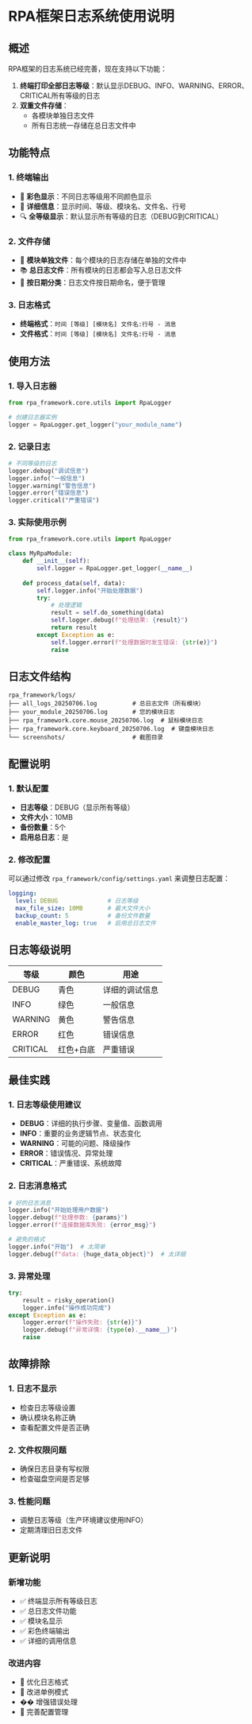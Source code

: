 # RPA框架日志系统使用说明

## 概述

RPA框架的日志系统已经完善，现在支持以下功能：

1. **终端打印全部日志等级**：默认显示DEBUG、INFO、WARNING、ERROR、CRITICAL所有等级的日志
2. **双重文件存储**：
   - 各模块单独日志文件
   - 所有日志统一存储在总日志文件中

## 功能特点

### 1. 终端输出
- 🎨 **彩色显示**：不同日志等级用不同颜色显示
- 📍 **详细信息**：显示时间、等级、模块名、文件名、行号
- 🔍 **全等级显示**：默认显示所有等级的日志（DEBUG到CRITICAL）

### 2. 文件存储
- 📁 **模块单独文件**：每个模块的日志存储在单独的文件中
- 📚 **总日志文件**：所有模块的日志都会写入总日志文件
- 📅 **按日期分类**：日志文件按日期命名，便于管理

### 3. 日志格式
- **终端格式**：`时间 [等级] [模块名] 文件名:行号 - 消息`
- **文件格式**：`时间 [等级] [模块名] 文件名:行号 - 消息`

## 使用方法

### 1. 导入日志器
```python
from rpa_framework.core.utils import RpaLogger

# 创建日志器实例
logger = RpaLogger.get_logger("your_module_name")
```

### 2. 记录日志
```python
# 不同等级的日志
logger.debug("调试信息")
logger.info("一般信息")
logger.warning("警告信息")
logger.error("错误信息")
logger.critical("严重错误")
```

### 3. 实际使用示例
```python
from rpa_framework.core.utils import RpaLogger

class MyRpaModule:
    def __init__(self):
        self.logger = RpaLogger.get_logger(__name__)
        
    def process_data(self, data):
        self.logger.info("开始处理数据")
        try:
            # 处理逻辑
            result = self.do_something(data)
            self.logger.debug(f"处理结果: {result}")
            return result
        except Exception as e:
            self.logger.error(f"处理数据时发生错误: {str(e)}")
            raise
```

## 日志文件结构

```
rpa_framework/logs/
├── all_logs_20250706.log          # 总日志文件（所有模块）
├── your_module_20250706.log       # 您的模块日志
├── rpa_framework.core.mouse_20250706.log  # 鼠标模块日志
├── rpa_framework.core.keyboard_20250706.log  # 键盘模块日志
└── screenshots/                   # 截图目录
```

## 配置说明

### 1. 默认配置
- **日志等级**：DEBUG（显示所有等级）
- **文件大小**：10MB
- **备份数量**：5个
- **启用总日志**：是

### 2. 修改配置
可以通过修改 `rpa_framework/config/settings.yaml` 来调整日志配置：

```yaml
logging:
  level: DEBUG              # 日志等级
  max_file_size: 10MB       # 最大文件大小
  backup_count: 5           # 备份文件数量
  enable_master_log: true   # 启用总日志文件
```

## 日志等级说明

| 等级 | 颜色 | 用途 |
|------|------|------|
| DEBUG | 青色 | 详细的调试信息 |
| INFO | 绿色 | 一般信息 |
| WARNING | 黄色 | 警告信息 |
| ERROR | 红色 | 错误信息 |
| CRITICAL | 红色+白底 | 严重错误 |

## 最佳实践

### 1. 日志等级使用建议
- **DEBUG**：详细的执行步骤、变量值、函数调用
- **INFO**：重要的业务逻辑节点、状态变化
- **WARNING**：可能的问题、降级操作
- **ERROR**：错误情况、异常处理
- **CRITICAL**：严重错误、系统故障

### 2. 日志消息格式
```python
# 好的日志消息
logger.info("开始处理用户数据")
logger.debug(f"处理参数: {params}")
logger.error(f"连接数据库失败: {error_msg}")

# 避免的格式
logger.info("开始")  # 太简单
logger.debug(f"data: {huge_data_object}")  # 太详细
```

### 3. 异常处理
```python
try:
    result = risky_operation()
    logger.info("操作成功完成")
except Exception as e:
    logger.error(f"操作失败: {str(e)}")
    logger.debug(f"异常详情: {type(e).__name__}")
    raise
```

## 故障排除

### 1. 日志不显示
- 检查日志等级设置
- 确认模块名称正确
- 查看配置文件是否正确

### 2. 文件权限问题
- 确保日志目录有写权限
- 检查磁盘空间是否足够

### 3. 性能问题
- 调整日志等级（生产环境建议使用INFO）
- 定期清理旧日志文件

## 更新说明

### 新增功能
- ✅ 终端显示所有等级日志
- ✅ 总日志文件功能
- ✅ 模块名显示
- ✅ 彩色终端输出
- ✅ 详细的调用信息

### 改进内容
- 🔧 优化日志格式
- 🔧 改进单例模式
- �� 增强错误处理
- 🔧 完善配置管理 